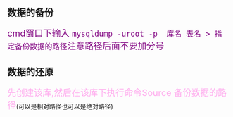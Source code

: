 ## 数据的备份

<font style="color:purple;font-size:20px">cmd窗口下输入 `mysqldump -uroot -p  库名 表名 > 指定备份数据的路径`注意路径后面不要加分号</font>

## 数据的还原

<font style="color:#ffacee;font-size:20px">先创建该库,然后在该库下执行命令Source  备份数据的路径</font>(可以是相对路径也可以是绝对路径)

